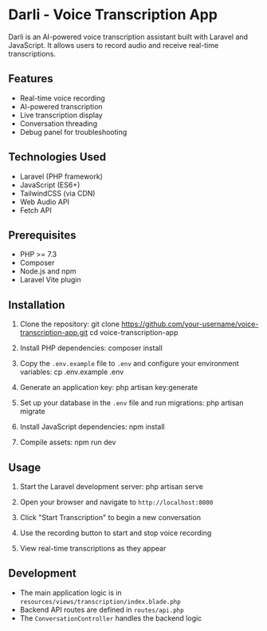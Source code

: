 # Darli - Voice Transcription App

Darli is an AI-powered voice transcription assistant built with Laravel and JavaScript. It allows users to record audio and receive real-time transcriptions.

## Features

- Real-time voice recording
- AI-powered transcription
- Live transcription display
- Conversation threading
- Debug panel for troubleshooting

## Technologies Used

- Laravel (PHP framework)
- JavaScript (ES6+)
- TailwindCSS (via CDN)
- Web Audio API
- Fetch API

## Prerequisites

- PHP >= 7.3
- Composer
- Node.js and npm
- Laravel Vite plugin

## Installation

1. Clone the repository:
   git clone https://github.com/your-username/voice-transcription-app.git
   cd voice-transcription-app

2. Install PHP dependencies:
   composer install

3. Copy the `.env.example` file to `.env` and configure your environment variables:
   cp .env.example .env

4. Generate an application key:
   php artisan key:generate

5. Set up your database in the `.env` file and run migrations:
   php artisan migrate

6. Install JavaScript dependencies:
   npm install

7. Compile assets:
   npm run dev

## Usage

1. Start the Laravel development server:
   php artisan serve

2. Open your browser and navigate to `http://localhost:8000`

3. Click "Start Transcription" to begin a new conversation

4. Use the recording button to start and stop voice recording

5. View real-time transcriptions as they appear

## Development

- The main application logic is in `resources/views/transcription/index.blade.php`
- Backend API routes are defined in `routes/api.php`
- The `ConversationController` handles the backend logic